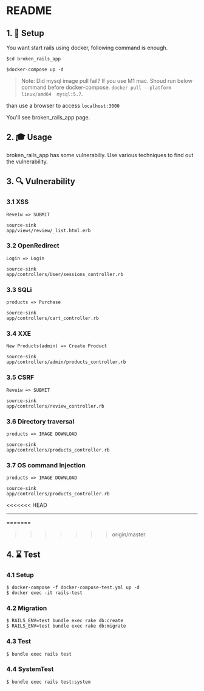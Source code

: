 # README
## 1. 🚀 Setup
You want start rails using docker, following  command is enough.

```
$cd broken_rails_app

$docker-compose up -d
```

> Note: Did mysql image pull fail? If you use M1 mac. Shoud run below command before docker-compose.
`docker pull --platform linux/amd64  mysql:5.7`.

than use a browser to access ``localhost:3000``

You'll see broken_rails_app page.


## 2. 🎓 Usage
broken_rails_app has some vulnerabiliy. Use various techniques to find out the vulnerability.


## 3. 🔍 Vulnerability


### 3.1 XSS   
  
```
Reveiw => SUBMIT

source-sink
app/views/review/_list.html.erb
```

### 3.2 OpenRedirect  
```
Login => Login

source-sink  
app/controllers/User/sessions_controller.rb
```

### 3.3 SQLi  
```
products => Purchase

source-sink  
app/controllers/cart_controller.rb
```

### 3.4 XXE
```
New Products(admin) => Create Product

source-sink  
app/controllers/admin/products_controller.rb
```

### 3.5 CSRF    
 ```
Reveiw => SUBMIT

source-sink  
app/controllers/review_controller.rb
```

### 3.6 Directory traversal 
 ```
products => IMAGE DOWNLOAD

source-sink  
app/controllers/products_controller.rb
```

### 3.7 OS command Injection
 ```
products => IMAGE DOWNLOAD

source-sink  
app/controllers/products_controller.rb
```
<<<<<<< HEAD
___

=======
>>>>>>> origin/master

## 4. ⌛ Test

### 4.1 Setup

```
$ docker-compose -f docker-compose-test.yml up -d
$ docker exec -it rails-test
```

### 4.2 Migration

```
$ RAILS_ENV=test bundle exec rake db:create
$ RAILS_ENV=test bundle exec rake db:migrate
```

### 4.3 Test

```
$ bundle exec rails test
```


### 4.4 SystemTest

```
$ bundle exec rails test:system
```



